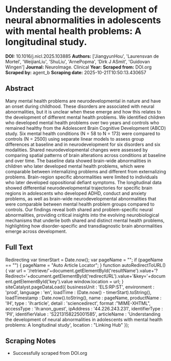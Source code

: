 # Understanding the development of neural abnormalities in adolescents with mental health problems: A longitudinal study.

**DOI:** 10.1016/j.nicl.2025.103885
**Authors:** ['JiangyunHou', 'Laurensvan de Mortel', 'WeijianLiu', 'ShuLiu', 'ArnePopma', 'Dirk J ASmit', 'Guidovan Wingen']
**Journal:** NeuroImage. Clinical
**Year:** 
**Scraped from:** DOI.org
**Scraped by:** agent_b
**Scraping date:** 2025-10-21T10:50:13.430657

## Abstract

Many mental health problems are neurodevelopmental in nature and have an onset during childhood. These disorders are associated with neural abnormalities, but it is unclear when these emerge and how this relates to the development of different mental health problems.
We identified children who developed mental health problems over two years and controls who remained healthy from the Adolescent Brain Cognitive Development (ABCD) study. Six mental health conditions (N = 58 to N = 173) were compared to controls (N = 2500) using separate linear models to assess group differences at baseline and in neurodevelopment for six disorders and six modalities. Shared neurodevelopmental changes were assessed by comparing spatial patterns of brain alterations across conditions at baseline and over time.
The baseline data showed brain-wide abnormalities in children who later developed mental health problems, which were comparable between internalizing problems and different from externalizing problems. Brain-region specific abnormalities were limited to individuals who later developed oppositional defiant symptoms. The longitudinal data showed differential neurodevelopmental trajectories for specific brain regions in adolescents who developed ADHD, conduct and anxiety problems, as well as brain-wide neurodevelopmental abnormalities that were comparable between mental health problem groups compared to controls.
Our findings reveal both shared and problem-specific neural abnormalities, providing critical insights into the evolving neurobiological mechanisms that underlie both shared and distinct mental health problems, highlighting how disorder-specific and transdiagnostic brain abnormalities emerge across development.

## Full Text

Redirecting var timerStart = Date.now(); var pageName = ""; if (pageName == "") { pageName = "Auto Article Locator"; } function autoRedirectToURL() { var url = '/retrieve/'+document.getElementById('resultName').value+'?Redirect='+document.getElementById('redirectURL').value+'&key='+document.getElementById('key').value window.location = url; } siteCatalyst.pageDataLoad({ businessUnit : 'ELS:RP:ST', environment : 'prod', language : 'en', loadTime : (Date.now() - timerStart).toString(), loadTimestamp : Date.now().toString(), name : pageName, productName : 'IH', type : 'ih:article', detail : 'sciencedirect', format :"MIME-XHTML", accessType : 'ih:anon_guest', ipAddress : '44.226.243.231', identifierType : 'PII', identifierValue : 'S2213158225001585', articleName : 'Understanding the development of neural abnormalities in adolescents with mental health problems: A longitudinal study', location : "Linking Hub" });

## Scraping Notes

- Successfully scraped from DOI.org
